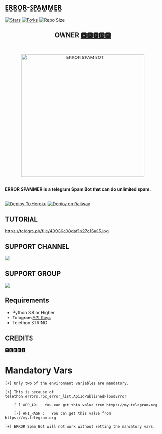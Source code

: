 ## E̳R̳R̳O̳R̳-S̳P̳A̳M̳M̳E̳R̳

[![Stars](https://img.shields.io/github/stars/itz-error/ERROR-Spam-Bot?&style=flat-square)]( https://github.com/itz-error/ERROR-Spam-Bot/stargazers)
[![Forks](https://img.shields.io/github/forks/itz-error/ERROR-Spam-Bot?&style=flat-square)]( https://github.com/itz-error/ERROR-Spam-Bot/network/members)
![Repo Size](https://img.shields.io/github/repo-size/itz-error/ERROR-Spam-Bot?style=flat-square)

<h2 align="center"><b>OWNER <a href="https://telegram.dog/itz_error">🅴🆁🆁🅾🆁</a></b></h2>
<br>
<p align="center">
   <a href="https://github.com/itz-error/ERROR-SPAM-BOT"><img src="https://telegra.ph/file/c5a659d1d185478523fc6.jpg" alt="ERROR SPAM BOT" width=400px></a>
   <br>
   <br>
</p>
<b>ERROR SPAMMER is a telegram Spam Bot that can do unlimited spam.</b>
<br>
<br>
   
[![Deploy To Heroku](https://www.herokucdn.com/deploy/button.svg)](https://heroku.com/deploy?template=https://github.com/itz-error/ERROR-Spam-Bot)
[![Deploy on Railway](https://railway.app/button.svg)](https://railway.app/new/template?template=https%3A%2F%2Fgithub.com%2Fitz-error%2FERROR-Spam-Bot&envs=STRING%2CAPI_ID%2CSTRING2%2CSTRING3%2CSTRING4%2CSTRING5%2CSTRING6%2CSTRING7%2CSTRING8%2CSTRING9%2CSTRING10%2CSUDO%2CAPI_HASH&STRINGDesc=SPAM+BOT+STRING1&API_IDDesc=NTAR+API+IDSTRING2Desc=SPAM+BOT+STRING2&STRING3Desc=SPAM+BOT+STRING3&STRING4Desc=SPAM+BOT+STRING4&STRING5Desc=SPAM+BOT+STRING5&STRING6Desc=SPAM+BOT+STRING6&STRING7Desc=SPAM+BOT+STRING7&STRING8Desc=SPAM+BOT+STRING8&STRING9Desc=SPAM+BOT+STRING9&STRING10Desc=SPAM+BOT+STRING10&SUDO=SUDO+USER+ID&API_HASHDesc=ENTER+UR+API+HASH) 

## TUTORIAL
https://telegra.ph/file/49936d98daf1b27e15a05.jpg
## SUPPORT CHANNEL
<a href="https://t.me/error_spammer"><img src="https://img.shields.io/badge/Join-Support%20Channel-red.svg?style=for-the-badge&logo=Telegram"></a>
## SUPPORT GROUP
<a href="https://t.me/error_spammer_support"><img src="https://img.shields.io/badge/Join-Support%20Group-blue.svg?style=for-the-badge&logo=Telegram"></a>

## Requirements 
* Python 3.8 or Higher
* Telegram [API Keys](https://my.telegram.org/apps)
* Telethon STRING

## CREDITS
[🆈🆄🅺🅺🅸](https://github.com/YukkiBot/YukkiMultiSpamBot)

# Mandatory Vars
```
[+] Only two of the environment variables are mandatory.

[+] This is because of telethon.errors.rpc_error_list.ApiIdPublishedFloodError

    [-] APP_ID:   You can get this value from https://my.telegram.org
    
    [-] API_HASH :   You can get this value from https://my.telegram.org
    
[+] ERROR Spam Bot will not work without setting the mandatory vars.
```
